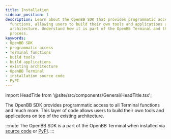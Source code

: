 ```yaml
---
title: Installation
sidebar_position: 1
description: Learn about the OpenBB SDK that provides programmatic access to all Terminal
  functions, allowing users to build their own tools and applications on the existing
  architecture. Understand how it is part of the OpenBB Terminal and the installation
  process.
keywords:
- OpenBB SDK
- programmatic access
- Terminal functions
- build tools
- build applications
- existing architecture
- OpenBB Terminal
- installation source code
- PyPI
---
```


import HeadTitle from '@site/src/components/General/HeadTitle.tsx';

<HeadTitle title="Installation | OpenBB SDK Docs" />

The OpenBB SDK provides programmatic access to all Terminal functions and much more. This layer of code allows users to build their own tools and applications on top of the existing architecture.

:::note
The OpenBB SDK is a part of the OpenBB Terminal when installed via [source code](/terminal/installation/source) or [PyPI](/terminal/installation/pypi).
:::
